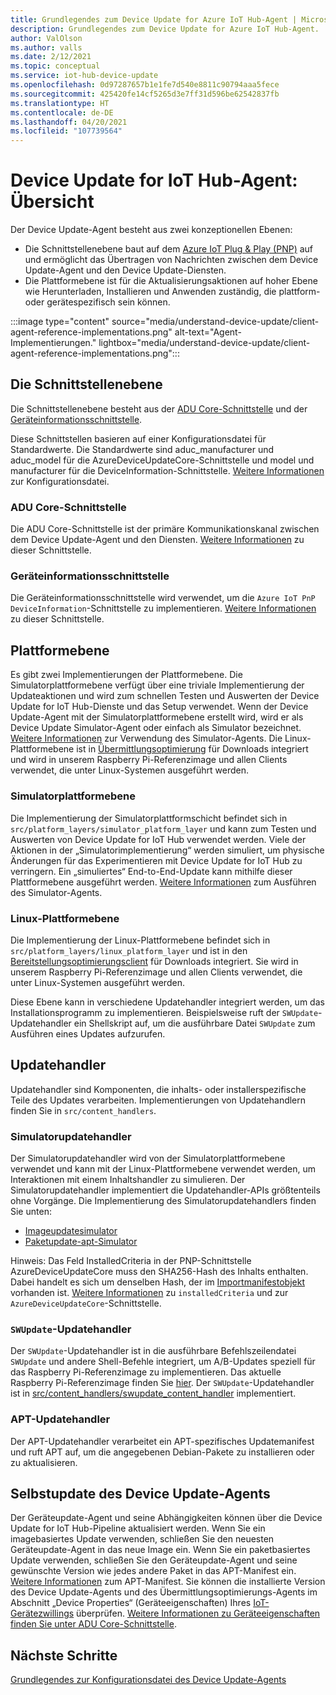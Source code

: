 ```yaml
---
title: Grundlegendes zum Device Update for Azure IoT Hub-Agent | Microsoft-Dokumentation
description: Grundlegendes zum Device Update for Azure IoT Hub-Agent.
author: ValOlson
ms.author: valls
ms.date: 2/12/2021
ms.topic: conceptual
ms.service: iot-hub-device-update
ms.openlocfilehash: 0d97287657b1e1fe7d540e8811c90794aaa5fece
ms.sourcegitcommit: 425420fe14cf5265d3e7ff31d596be62542837fb
ms.translationtype: HT
ms.contentlocale: de-DE
ms.lasthandoff: 04/20/2021
ms.locfileid: "107739564"
---
```

# <a name="device-update-for-iot-hub-agent-overview"></a>Device Update for IoT Hub-Agent: Übersicht

Der Device Update-Agent besteht aus zwei konzeptionellen Ebenen:

* Die Schnittstellenebene baut auf dem [Azure IoT Plug & Play (PNP)](../iot-pnp/overview-iot-plug-and-play.md) auf und ermöglicht das Übertragen von Nachrichten zwischen dem Device Update-Agent und den Device Update-Diensten.
* Die Plattformebene ist für die Aktualisierungsaktionen auf hoher Ebene wie Herunterladen, Installieren und Anwenden zuständig, die plattform- oder gerätespezifisch sein können.

:::image type="content" source="media/understand-device-update/client-agent-reference-implementations.png" alt-text="Agent-Implementierungen." lightbox="media/understand-device-update/client-agent-reference-implementations.png":::

## <a name="the-interface-layer"></a>Die Schnittstellenebene

Die Schnittstellenebene besteht aus der [ADU Core-Schnittstelle](https://github.com/Azure/iot-hub-device-update/tree/main/src/agent/adu_core_interface) und der [Geräteinformationsschnittstelle](https://github.com/Azure/iot-hub-device-update/tree/main/src/agent/device_info_interface).

Diese Schnittstellen basieren auf einer Konfigurationsdatei für Standardwerte. Die Standardwerte sind aduc_manufacturer und aduc_model für die AzureDeviceUpdateCore-Schnittstelle und model und manufacturer für die DeviceInformation-Schnittstelle. [Weitere Informationen](device-update-configuration-file.md) zur Konfigurationsdatei.

### <a name="adu-core-interface"></a>ADU Core-Schnittstelle

Die ADU Core-Schnittstelle ist der primäre Kommunikationskanal zwischen dem Device Update-Agent und den Diensten. [Weitere Informationen](device-update-plug-and-play.md#adu-core-interface) zu dieser Schnittstelle.

### <a name="device-information-interface"></a>Geräteinformationsschnittstelle

Die Geräteinformationsschnittstelle wird verwendet, um die `Azure IoT PnP DeviceInformation`-Schnittstelle zu implementieren. [Weitere Informationen](device-update-plug-and-play.md#device-information-interface) zu dieser Schnittstelle.

## <a name="the-platform-layer"></a>Plattformebene

Es gibt zwei Implementierungen der Plattformebene. Die Simulatorplattformebene verfügt über eine triviale Implementierung der Updateaktionen und wird zum schnellen Testen und Auswerten der Device Update for IoT Hub-Dienste und das Setup verwendet. Wenn der Device Update-Agent mit der Simulatorplattformebene erstellt wird, wird er als Device Update Simulator-Agent oder einfach als Simulator bezeichnet. [Weitere Informationen](https://github.com/Azure/iot-hub-device-update/blob/main/docs/agent-reference/how-to-run-agent.md) zur Verwendung des Simulator-Agents. Die Linux-Plattformebene ist in [Übermittlungsoptimierung](https://github.com/microsoft/do-client) für Downloads integriert und wird in unserem Raspberry Pi-Referenzimage und allen Clients verwendet, die unter Linux-Systemen ausgeführt werden.

### <a name="simulator-platform-layer"></a>Simulatorplattformebene

Die Implementierung der Simulatorplattformschicht befindet sich in `src/platform_layers/simulator_platform_layer` und kann zum Testen und Auswerten von Device Update for IoT Hub verwendet werden.  Viele der Aktionen in der „Simulatorimplementierung“ werden simuliert, um physische Änderungen für das Experimentieren mit Device Update for IoT Hub zu verringern.  Ein „simuliertes“ End-to-End-Update kann mithilfe dieser Plattformebene ausgeführt werden. [Weitere Informationen](https://github.com/Azure/iot-hub-device-update/blob/main/docs/agent-reference/how-to-run-agent.md) zum Ausführen des Simulator-Agents.

### <a name="linux-platform-layer"></a>Linux-Plattformebene

Die Implementierung der Linux-Plattformebene befindet sich in `src/platform_layers/linux_platform_layer` und ist in den [Bereitstellungsoptimierungsclient](https://github.com/microsoft/do-client/releases) für Downloads integriert. Sie wird in unserem Raspberry Pi-Referenzimage und allen Clients verwendet, die unter Linux-Systemen ausgeführt werden.

Diese Ebene kann in verschiedene Updatehandler integriert werden, um das Installationsprogramm zu implementieren. Beispielsweise ruft der `SWUpdate`-Updatehandler ein Shellskript auf, um die ausführbare Datei `SWUpdate` zum Ausführen eines Updates aufzurufen.

## <a name="update-handlers"></a>Updatehandler

Updatehandler sind Komponenten, die inhalts- oder installerspezifische Teile des Updates verarbeiten. Implementierungen von Updatehandlern finden Sie in `src/content_handlers`.

### <a name="simulator-update-handler"></a>Simulatorupdatehandler

Der Simulatorupdatehandler wird von der Simulatorplattformebene verwendet und kann mit der Linux-Plattformebene verwendet werden, um Interaktionen mit einem Inhaltshandler zu simulieren. Der Simulatorupdatehandler implementiert die Updatehandler-APIs größtenteils ohne Vorgänge. Die Implementierung des Simulatorupdatehandlers finden Sie unten:
* [Imageupdatesimulator](https://github.com/Azure/iot-hub-device-update/blob/main/src/content_handlers/swupdate_handler/inc/aduc/swupdate_simulator_handler.hpp)
* [Paketupdate-apt-Simulator](https://github.com/Azure/iot-hub-device-update/blob/main/src/content_handlers/apt_handler/inc/aduc/apt_simulator_handler.hpp)

Hinweis: Das Feld InstalledCriteria in der PNP-Schnittstelle AzureDeviceUpdateCore muss den SHA256-Hash des Inhalts enthalten. Dabei handelt es sich um denselben Hash, der im [Importmanifestobjekt](import-update.md#create-a-device-update-import-manifest) vorhanden ist. [Weitere Informationen](device-update-plug-and-play.md) zu `installedCriteria` und zur `AzureDeviceUpdateCore`-Schnittstelle.

### <a name="swupdate-update-handler"></a>`SWUpdate`-Updatehandler

Der `SWUpdate`-Updatehandler ist in die ausführbare Befehlszeilendatei `SWUpdate` und andere Shell-Befehle integriert, um A/B-Updates speziell für das Raspberry Pi-Referenzimage zu implementieren. Das aktuelle Raspberry Pi-Referenzimage finden Sie [hier](https://github.com/Azure/iot-hub-device-update/releases). Der `SWUpdate`-Updatehandler ist in [src/content_handlers/swupdate_content_handler](https://github.com/Azure/iot-hub-device-update/tree/main/src/content_handlers/swupdate_handler) implementiert.

### <a name="apt-update-handler"></a>APT-Updatehandler

Der APT-Updatehandler verarbeitet ein APT-spezifisches Updatemanifest und ruft APT auf, um die angegebenen Debian-Pakete zu installieren oder zu aktualisieren.

## <a name="self-update-device-update-agent"></a>Selbstupdate des Device Update-Agents

Der Geräteupdate-Agent und seine Abhängigkeiten können über die Device Update for IoT Hub-Pipeline aktualisiert werden. Wenn Sie ein imagebasiertes Update verwenden, schließen Sie den neuesten Geräteupdate-Agent in das neue Image ein. Wenn Sie ein paketbasiertes Update verwenden, schließen Sie den Geräteupdate-Agent und seine gewünschte Version wie jedes andere Paket in das APT-Manifest ein. [Weitere Informationen](device-update-apt-manifest.md) zum APT-Manifest. Sie können die installierte Version des Device Update-Agents und des Übermittlungsoptimierungs-Agents im Abschnitt „Device Properties“ (Geräteeigenschaften) Ihres [IoT-Gerätezwillings](../iot-hub/iot-hub-devguide-device-twins.md) überprüfen. [Weitere Informationen zu Geräteeigenschaften finden Sie unter ADU Core-Schnittstelle](device-update-plug-and-play.md#device-properties).

## <a name="next-steps"></a>Nächste Schritte
[Grundlegendes zur Konfigurationsdatei des Device Update-Agents](device-update-configuration-file.md)